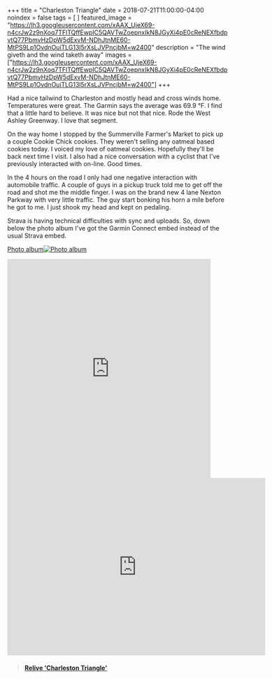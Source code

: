 +++
title =  "Charleston Triangle"
date = 2018-07-21T11:00:00-04:00
noindex = false
tags = [ ]
featured_image = "https://lh3.googleusercontent.com/xAAX_UjeX69-n4crJw2z9nXoq7TFlTQffEwpIC5QAVTwZoepnxIkN8JGyXi4pE0cReNEXfbdpvtQ77PbmvHzDpW5dExvM-NDhJtnME60-MtPS9Lp1OvdnOuiTLG13l5rXsLJVPncjbM=w2400"
description = "The wind giveth and the wind taketh away"
images = ["https://lh3.googleusercontent.com/xAAX_UjeX69-n4crJw2z9nXoq7TFlTQffEwpIC5QAVTwZoepnxIkN8JGyXi4pE0cReNEXfbdpvtQ77PbmvHzDpW5dExvM-NDhJtnME60-MtPS9Lp1OvdnOuiTLG13l5rXsLJVPncjbM=w2400"]
+++

Had a nice tailwind to Charleston and mostly head and cross winds home. Temperatures were great. The Garmin says the average was 69.9 °F. I find that a little hard to believe. It was nice but not that nice. Rode the West Ashley Greenway. I love that segment.

On the way home I stopped by the Summerville Farmer's Market to pick up a couple Cookie Chick cookies. They weren't selling any oatmeal based cookies today. I voiced my love of oatmeal cookies. Hopefully they'll be back next time I visit. I also had a nice conversation with a cyclist that I've previously interacted with on-line. Good times.

In the 4 hours on the road I only had one negative interaction with automobile traffic. A couple of guys in a pickup truck told me to get off the road and shot me the middle finger. I was on the brand new 4 lane Nexton Parkway with very little traffic. The guy start bonking his horn a mile before he got to me. I just shook my head and kept on pedaling.

Strava is having technical difficulties with sync and uploads. So, down below the photo album I've got the Garmin Connect embed instead of the usual Strava embed.


[Photo album![Photo album](https://lh3.googleusercontent.com/njncsPwC9996r_jZ6xjjleAjnKodZZLzu4IEgWZ_JHC1vdlFDUWUZnULDpJwveM1uqBWQqZEGrxA6vHyNLPK9l3HRYVvz2nctfFZgHIuXla8awe8MU9r2vQAkeNxBcjipI8VDWr-_3E=w2400)](https://photos.app.goo.gl/3fbUFo8XNzK9tSgB6)


<iframe src='https://connect.garmin.com/modern/activity/embed/2868897860' title='Berkeley County Road Cycling' width='465' height='500' frameborder='0'></iframe>

<iframe height='405' width='590' frameborder='0' allowtransparency='true' scrolling='no' src='https://www.strava.com/activities/1718204361/embed/e9363f564e886c87a33ea51d0605df82c59d0ae6'></iframe>

<blockquote class="embedly-card" data-card-controls="0" data-card-key="f1631a41cb254ca5b035dc5747a5bd75"><h4><a href="https://www.relive.cc/view/1718204361?r=embed-site">Relive 'Charleston Triangle'</a></h4></blockquote>
        <script async src="//cdn.embedly.com/widgets/platform.js" charset="UTF-8"></script>
